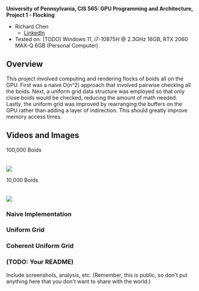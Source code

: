 **University of Pennsylvania, CIS 565: GPU Programming and Architecture,
Project 1 - Flocking**

* Richard Chen
  * [LinkedIn](https://www.linkedin.com/in/richardrlchen)
* Tested on: (TODO) Windows 11, i7-10875H @ 2.3GHz 16GB, RTX 2060 MAX-Q 6GB (Personal Computer)

## Overview
This project involved computing and rendering flocks of boids all on the GPU. 
First was a naive O(n^2) approach that involved pairwise checking all the boids. 
Next, a uniform grid data structure was employed so that only close boids would be checked, reducing the amount of math needed. Lastly, the uniform grid was improved by rearranging the buffers on the GPU rather than adding a layer of indirection. This should greatly improve memory access times.  

## Videos and Images
100,000 Boids  
<br>  
<img src="images/recording1.gif">    
  
    
10,000 Boids    
<br>  
<img src="images/recording2.gif">

### Naive Implementation

### Uniform Grid

### Coherent Uniform Grid

### (TODO: Your README)

Include screenshots, analysis, etc. (Remember, this is public, so don't put
anything here that you don't want to share with the world.)
